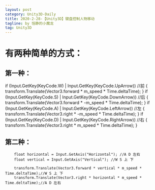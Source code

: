 ```yaml
---
layout: post
category: Unity3D-Daily
title: 2020-2-28-【Unity3D】键盘控制人物移动
tagline: by 恬静的小魔龙
tag: Unity3D
---
```


<h1>有两种简单的方式：</h1>

<h2>第一种：</h2>
        if (Input.GetKey(KeyCode.W) | Input.GetKey(KeyCode.UpArrow)) //前
        {
             transform.Translate(Vector3.forward * m_speed * Time.deltaTime);
        }
        if (Input.GetKey(KeyCode.S) | Input.GetKey(KeyCode.DownArrow)) //后
        {
             transform.Translate(Vector3.forward * -m_speed * Time.deltaTime);
        }
        if (Input.GetKey(KeyCode.A) | Input.GetKey(KeyCode.LeftArrow)) //左
        {
             transform.Translate(Vector3.right * -m_speed * Time.deltaTime);
        }
        if (Input.GetKey(KeyCode.D) | Input.GetKey(KeyCode.RightArrow)) //右
        {
             transform.Translate(Vector3.right * m_speed * Time.deltaTime);
        }

<h2>第二种：</h2>

        float horizontal = Input.GetAxis("Horizontal"); //A D 左右
        float vertical = Input.GetAxis("Vertical"); //W S 上 下

        transform.Translate(Vector3.forward * vertical * m_speed * Time.deltaTime);//W S 上 下
        transform.Translate(Vector3.right * horizontal * m_speed * Time.deltaTime);//A D 左右